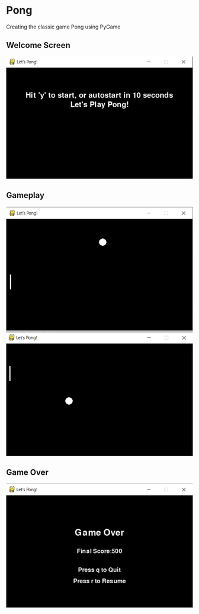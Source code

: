 # Pong
Creating the classic game Pong using PyGame

## Welcome Screen

![Welcome to the game](https://github.com/GangaManoj/Pong/blob/main/Images/welcome%20screen.png)

## Gameplay

![Pong](https://github.com/GangaManoj/Pong/blob/main/Images/pong.png)
![Pong](https://github.com/GangaManoj/Pong/blob/main/Images/pong2.png)

## Game Over 

![Game Over](https://github.com/GangaManoj/Pong/blob/main/Images/Game%20Over.png)
